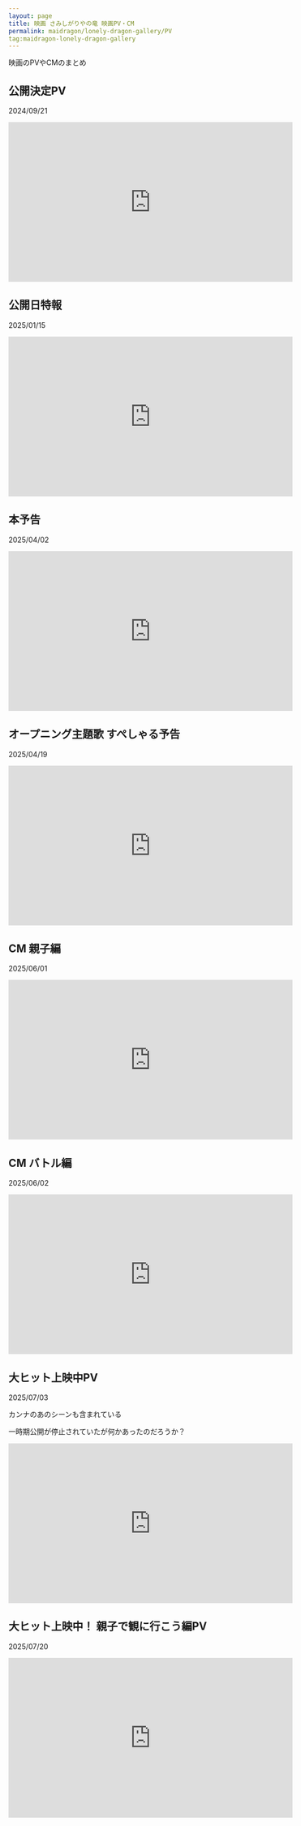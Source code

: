 ```yaml
---
layout: page
title: 映画 さみしがりやの竜 映画PV・CM
permalink: maidragon/lonely-dragon-gallery/PV
tag:maidragon-lonely-dragon-gallery
---
```


映画のPVやCMのまとめ

## 公開決定PV

2024/09/21

<iframe width="560" height="315" src="https://www.youtube.com/embed/wiOTWEKzy08?si=W03Sq0JlngnMXCVX" title="YouTube video player" frameborder="0" allow="accelerometer; autoplay; clipboard-write; encrypted-media; gyroscope; picture-in-picture; web-share" referrerpolicy="strict-origin-when-cross-origin" allowfullscreen></iframe>

## 公開日特報

2025/01/15

<iframe width="560" height="315" src="https://www.youtube.com/embed/lnFSbMkOP44?si=0hBveCKlu1XAomBe" title="YouTube video player" frameborder="0" allow="accelerometer; autoplay; clipboard-write; encrypted-media; gyroscope; picture-in-picture; web-share" referrerpolicy="strict-origin-when-cross-origin" allowfullscreen></iframe>

## 本予告

2025/04/02

<iframe width="560" height="315" src="https://www.youtube.com/embed/BW6bx31UqAM?si=CocztfVpKFibLkkb" title="YouTube video player" frameborder="0" allow="accelerometer; autoplay; clipboard-write; encrypted-media; gyroscope; picture-in-picture; web-share" referrerpolicy="strict-origin-when-cross-origin" allowfullscreen></iframe>

## オープニング主題歌 すぺしゃる予告

2025/04/19

<iframe width="560" height="315" src="https://www.youtube.com/embed/Uw0Vi8PcDUQ?si=0nU8wp2t_dWlNNg7" title="YouTube video player" frameborder="0" allow="accelerometer; autoplay; clipboard-write; encrypted-media; gyroscope; picture-in-picture; web-share" referrerpolicy="strict-origin-when-cross-origin" allowfullscreen></iframe>

## CM 親子編

2025/06/01

<iframe width="560" height="315" src="https://www.youtube.com/embed/YE8agZAZGJ8?si=vI6XaEvujpBLuPQc" title="YouTube video player" frameborder="0" allow="accelerometer; autoplay; clipboard-write; encrypted-media; gyroscope; picture-in-picture; web-share" referrerpolicy="strict-origin-when-cross-origin" allowfullscreen></iframe>

## CM バトル編

2025/06/02

<iframe width="560" height="315" src="https://www.youtube.com/embed/rM5DIu5Cxow?si=2IVPSdGE5DR8voFx" title="YouTube video player" frameborder="0" allow="accelerometer; autoplay; clipboard-write; encrypted-media; gyroscope; picture-in-picture; web-share" referrerpolicy="strict-origin-when-cross-origin" allowfullscreen></iframe>

## 大ヒット上映中PV

2025/07/03

カンナのあのシーンも含まれている  

一時期公開が停止されていたが何かあったのだろうか？

<iframe width="560" height="315" src="https://www.youtube.com/embed/2Cuz9x27kKE?si=DbgPlIDtdPBybDhq" title="YouTube video player" frameborder="0" allow="accelerometer; autoplay; clipboard-write; encrypted-media; gyroscope; picture-in-picture; web-share" referrerpolicy="strict-origin-when-cross-origin" allowfullscreen></iframe>

## 大ヒット上映中！ 親子で観に行こう編PV

2025/07/20

<iframe width="560" height="315" src="https://www.youtube.com/embed/B4faAulmFLQ?si=s0aUIswlNrH9oqjB" title="YouTube video player" frameborder="0" allow="accelerometer; autoplay; clipboard-write; encrypted-media; gyroscope; picture-in-picture; web-share" referrerpolicy="strict-origin-when-cross-origin" allowfullscreen></iframe>
